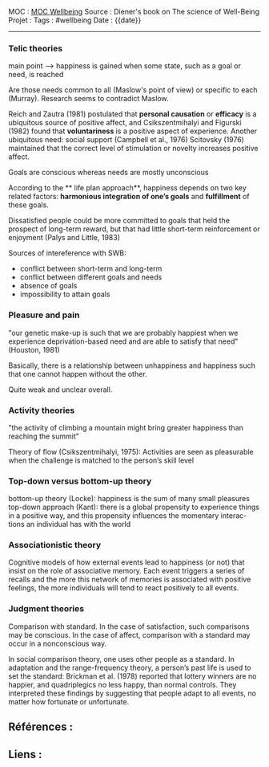 MOC		: [MOC Wellbeing](MOC%20Wellbeing.md)
Source	: Diener's book on The science of Well-Being
Projet	:
Tags	: #wellbeing
Date	: {{date}}
***

### Telic theories
main point -->  happiness is gained when some state, such as a goal or need, is reached

Are those needs common to all (Maslow's point of view) or specific to each (Murray). Research seems to contradict Maslow. 

Reich and Zautra (1981) postulated that **personal causation** or **efficacy** is a ubiquitous source of positive affect, and Csikszentmihalyi and Figurski (1982) found that **voluntariness** is a positive aspect of experience. 
Another ubiquitous need:  social support (Campbell et al., 1976)
 Scitovsky (1976) maintained that the correct level of stimulation or novelty increases positive affect.

Goals are conscious whereas needs are mostly unconscious

According to the ** life plan approach**, happiness depends on two key related factors: **harmonious integration of one’s goals** and **fulfillment** of these goals.

Dissatisfied people could be more committed to goals that held the prospect of long-term reward, but that had little short-term reinforcement or enjoyment (Palys and Little, 1983)

Sources of intereference with SWB:
- conflict between short-term and long-term
- conflict between different goals and needs
- absence of goals
- impossibility to attain goals


### Pleasure and pain
"our genetic make-up is such that we are probably happiest when we experience deprivation-based need and are able to satisfy that need" (Houston, 1981)

Basically, there is a relationship between unhappiness and happiness such that one cannot happen without the other. 

Quite weak and unclear overall. 

### Activity theories
 "the activity of climbing a mountain might bring greater happiness than reaching the summit"
  
Theory of flow (Csikszentmihalyi, 1975): Activities are seen as pleasurable when the challenge is matched to the person’s skill level

### Top-down versus bottom-up theory
bottom-up theory (Locke): happiness is the sum of many small pleasures
 top-down approach (Kant): there is a global propensity to experience things in a positive way, and this propensity influences the momentary interac- tions an individual has with the world
 
 ### Associationistic theory
 Cognitive models of how external events lead to happiness (or not) that insist on the role of associative memory. Each event triggers a series of recalls and the more this network of memories is associated with positive feelings, the more individuals will tend to react positively to all events. 
 
 ### Judgment theories
 Comparison with standard.  In the case of satisfaction, such comparisons may be conscious. In the case of affect, comparison with a standard may occur in a nonconscious way.

In social comparison theory, one uses other people as a standard.
In adaptation and the range-frequency theory, a person’s past life is used to set the standard: Brickman et al. (1978) reported that lottery winners are no happier, and quadriplegics no less happy, than normal controls. They interpreted these findings by suggesting that people adapt to all events, no matter how fortunate or unfortunate.

## Références : 



## Liens :